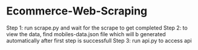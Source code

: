# Ecommerce-Web-Scraping

Step 1: run scrape.py and wait for the scrape to get completed
Step 2: to view the data, find mobiles-data.json file which will b generated automatically after first step is successfull
Step 3: run api.py to access api 
